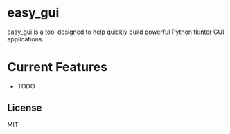 # easy_gui

easy_gui is a tool designed to help quickly build powerful Python tkinter GUI applications.

# Current Features

  - TODO

License
----
MIT

